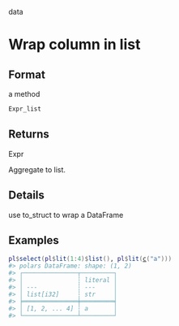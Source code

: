 data

# Wrap column in list

## Format

a method

```r
Expr_list
```

## Returns

Expr

Aggregate to list.

## Details

use to_struct to wrap a DataFrame

## Examples

<pre class='r-example'><code><span class='r-in'><span><span class='va'>pl</span><span class='op'>$</span><span class='fu'>select</span><span class='op'>(</span><span class='va'>pl</span><span class='op'>$</span><span class='fu'>lit</span><span class='op'>(</span><span class='fl'>1</span><span class='op'>:</span><span class='fl'>4</span><span class='op'>)</span><span class='op'>$</span><span class='fu'>list</span><span class='op'>(</span><span class='op'>)</span>, <span class='va'>pl</span><span class='op'>$</span><span class='fu'>lit</span><span class='op'>(</span><span class='fu'><a href='https://rdrr.io/r/base/c.html'>c</a></span><span class='op'>(</span><span class='st'>"a"</span><span class='op'>)</span><span class='op'>)</span><span class='op'>)</span></span></span>
<span class='r-out co'><span class='r-pr'>#&gt;</span> polars DataFrame: shape: (1, 2)</span>
<span class='r-out co'><span class='r-pr'>#&gt;</span> ┌───────────────┬─────────┐</span>
<span class='r-out co'><span class='r-pr'>#&gt;</span> │               ┆ literal │</span>
<span class='r-out co'><span class='r-pr'>#&gt;</span> │ ---           ┆ ---     │</span>
<span class='r-out co'><span class='r-pr'>#&gt;</span> │ list[i32]     ┆ str     │</span>
<span class='r-out co'><span class='r-pr'>#&gt;</span> ╞═══════════════╪═════════╡</span>
<span class='r-out co'><span class='r-pr'>#&gt;</span> │ [1, 2, ... 4] ┆ a       │</span>
<span class='r-out co'><span class='r-pr'>#&gt;</span> └───────────────┴─────────┘</span>
 </code></pre>